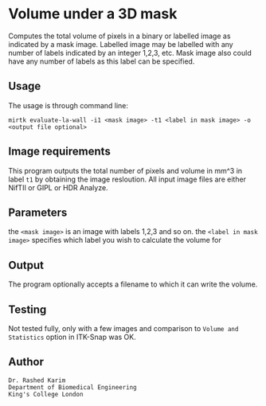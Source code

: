 # Volume under a 3D mask 
Computes the total volume of pixels in a binary or labelled image as indicated by a mask image. Labelled image may be labelled with any number of labels indicated by an integer 1,2,3, etc. Mask image also could have any number of labels as this label can be specified.

## Usage 
The usage is through command line: 
```
mirtk evaluate-la-wall -i1 <mask image> -t1 <label in mask image> -o <output file optional> 
```

## Image requirements 
This program outputs the total number of pixels and volume in mm^3 in label ```t1``` by obtaining the image resloution. 
All input image files are either NifTII or GIPL or HDR Analyze. 

## Parameters 
the ```<mask image>``` is an image with labels 1,2,3 and so on. the ```<label in mask image>``` specifies which label you wish to calculate the volume for

## Output 
The program optionally accepts a filename to which it can write the volume. 

## Testing
Not tested fully, only with a few images and comparison to ```Volume and Statistics``` option in ITK-Snap was OK. 

## Author 
```
Dr. Rashed Karim 
Department of Biomedical Engineering 
King's College London 
```

